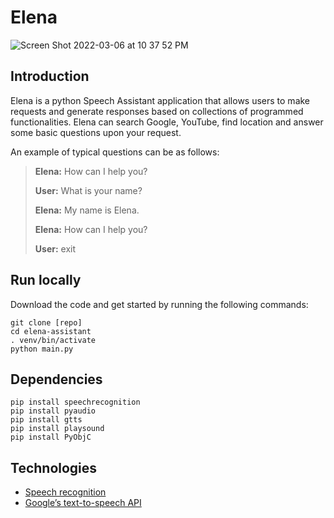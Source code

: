 # Elena 

![Screen Shot 2022-03-06 at 10 37 52 PM](https://user-images.githubusercontent.com/50887339/156963735-f9cdf6a5-5f31-4b90-817b-0d0e0ede227e.png)

## Introduction 

Elena is a python Speech Assistant application that allows users to make requests and generate responses based on collections of programmed functionalities. Elena can search Google, YouTube, find location and answer some basic questions upon your request.   

An example of typical questions can be as follows: 

>**Elena:** How can I help you?
>
>**User:** What is your name? 
>
>**Elena:** My name is Elena.
>
>**Elena:** How can I help you?
>
>**User:** exit 



## Run locally
Download the code and get started by running the following commands:
```
git clone [repo]
cd elena-assistant
. venv/bin/activate
python main.py

```


## Dependencies
```
pip install speechrecognition
pip install pyaudio
pip install gtts
pip install playsound
pip install PyObjC

```
## Technologies
- [Speech recognition](https://pypi.org/project/speech-recognition-fork/) 
- [Google’s text-to-speech API](https://pypi.org/project/gTTS/)
